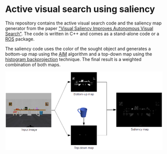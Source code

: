 # Active visual search using saliency
This repository contains the active visual search code and the saliency map generator from the paper ["Visual Saliency Improves Autonomous Visual Search"](https://ieeexplore.ieee.org/abstract/document/6816832/). The code is written in C++ and comes as a stand-alone code or a [ROS](http://www.ros.org/) package.

The saliency code uses the color of the sought object and generates a bottom-up map using the [AIM](http://papers.nips.cc/paper/2830-saliency-based-on-information-maximization.pdf) algorithm and a top-down map using the [histogram backprojection](https://ieeexplore.ieee.org/document/139558/) technique. The final result is a weighted combination of both maps.

<img src="saliency.png" alt="saliency map" align="middle" width="600"/>

